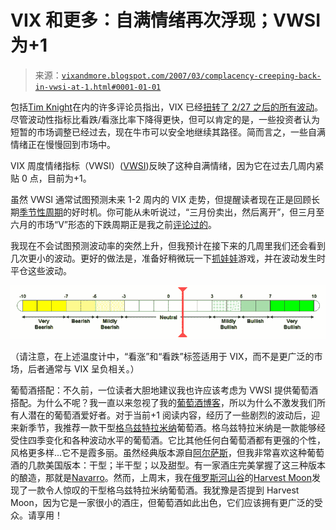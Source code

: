 <!--yml

分类：未分类

日期：2024-05-18 15:52:33

-->

# VIX 和更多：自满情绪再次浮现；VWSI 为+1

> 来源：[`vixandmore.blogspot.com/2007/03/complacency-creeping-back-in-vwsi-at-1.html#0001-01-01`](http://vixandmore.blogspot.com/2007/03/complacency-creeping-back-in-vwsi-at-1.html#0001-01-01)

包括[Tim Knight](http://tradertim.blogspot.com/)在内的许多评论员指出，VIX 已经[扭转了 2/27 之后的所有波动](http://tradertim.blogspot.com/2007/03/give-past-slip.html)。尽管波动性指标比看跌/看涨比率下降得更快，但可以肯定的是，一些投资者认为短暂的市场调整已经过去，现在牛市可以安全地继续其路径。简而言之，一些自满情绪正在慢慢回到市场中。

VIX 周度情绪指标（VWSI）([VWSI](http://vixandmore.blogspot.com/search/label/VWSI))反映了这种自满情绪，因为它在过去几周内紧贴 0 点，目前为+1。

虽然 VWSI 通常试图预测未来 1-2 周内的 VIX 走势，但提醒读者现在正是回顾长期[季节性周期](http://vixandmore.blogspot.com/search/label/seasonality)的好时机。你可能从未听说过，“三月份卖出，然后离开”，但三月至六月的市场“V”形态的下跌周期正是我之前[评论过的](http://vixandmore.blogspot.com/2007/01/month-by-month-look-at-vix.html)。

我现在不会试图预测波动率的突然上升，但我预计在接下来的几周里我们还会看到几次更小的波动。更好的做法是，准备好稍微玩一下[抓娃娃](http://en.wikipedia.org/wiki/Whac-A-Mole)游戏，并在波动发生时平仓这些波动。

![](img/3984b82e7b58631875163ee715e10f24.png)

（请注意，在上述温度计中，“看涨”和“看跌”标签适用于 VIX，而不是更广泛的市场，后者通常与 VIX 呈负相关。）

葡萄酒搭配：不久前，一位读者大胆地建议我也许应该考虑为 VWSI 提供葡萄酒搭配。为什么不呢？我一直以来忽视了我的[葡萄酒博客](http://zinandpinot.blogspot.com/)，所以为什么不激发我们所有人潜在的葡萄酒爱好者。对于当前+1 阅读内容，经历了一些剧烈的波动后，迎来新季节，我推荐一款干型[格乌兹特拉米纳](http://www.epicurious.com/drinking/wine_dictionary/entry?id=6560)葡萄酒。格乌兹特拉米纳是一款能够经受住四季变化和各种波动水平的葡萄酒。它比其他任何白葡萄酒都有更强的个性，风格更多样...它不是霞多丽。虽然经典版本源自[阿尔萨斯](http://www.vinsalsace.com/en/)，但我非常喜欢这种葡萄酒的几款美国版本：干型；半干型；以及甜型。有一家酒庄完美掌握了这三种版本的酿造，那就是[Navarro](http://www.navarrowine.com/shop/productdetail.php?prodid=546)。然而，上周末，我在[俄罗斯河山谷](http://www.rrvw.org/)的[Harvest Moon](http://www.harvestmoonwinery.com/our-wines.html)发现了一款令人惊叹的干型格乌兹特拉米纳葡萄酒。我犹豫是否提到 Harvest Moon，因为它是一家很小的酒庄，但葡萄酒如此出色，它们应该拥有更广泛的受众。请享用！
